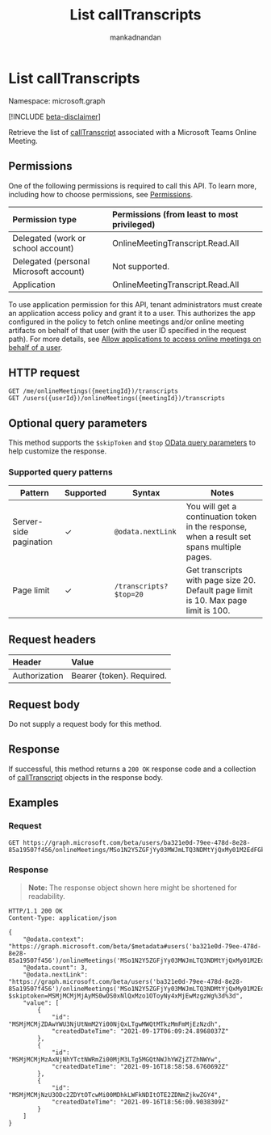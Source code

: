 ﻿---
title: "List callTranscripts"
description: "Retrieve the list of transcripts associated with a Microsoft Teams Online Meeting."
author: "mankadnandan"
ms.localizationpriority: medium
ms.prod: "microsoft-teams"
doc_type: apiPageType
---

# List callTranscripts

Namespace: microsoft.graph

[!INCLUDE [beta-disclaimer](../../includes/beta-disclaimer.md)]

Retrieve the list of [callTranscript](../resources/callTranscript.md) associated with a Microsoft Teams Online Meeting.

## Permissions

One of the following permissions is required to call this API. To learn more, including how to choose permissions, see [Permissions](/graph/permissions-reference).

|Permission type      | Permissions (from least to most privileged)              |
|:--------------------|:---------------------------------------------------------|
|Delegated (work or school account) | OnlineMeetingTranscript.Read.All |
|Delegated (personal Microsoft account) | Not supported.    |
|Application | OnlineMeetingTranscript.Read.All |

To use application permission for this API, tenant administrators must create an application access policy and grant it to a user. This authorizes the app configured in the policy to fetch online meetings and/or online meeting artifacts on behalf of that user (with the user ID specified in the request path). For more details, see [Allow applications to access online meetings on behalf of a user](/graph/cloud-communication-online-meeting-application-access-policy).

## HTTP request

<!-- { "blockType": "ignored" } -->
```http
GET /me/onlineMeetings({meetingId})/transcripts
GET /users({userId})/onlineMeetings({meetingId})/transcripts
```

## Optional query parameters

This method supports the `$skipToken` and `$top` [OData query parameters](/graph/query-parameters) to help customize the response.

### Supported query patterns

| Pattern                | Supported | Syntax                                 | Notes |
| ---------------------- | ------- | -------------------------------------- | ----- |
| Server-side pagination |     ✓     | `@odata.nextLink`                      | You will get a continuation token in the response, when a result set spans multiple pages. |
| Page limit             |     ✓     | `/transcripts?$top=20` | Get transcripts with page size 20. Default page limit is 10. Max page limit is 100. |

## Request headers

| Header       | Value |
|:---------------|:--------|
| Authorization  | Bearer {token}. Required.  |

## Request body

Do not supply a request body for this method.

## Response

If successful, this method returns a `200 OK` response code and a collection of [callTranscript](../resources/callTranscript.md) objects in the response body.

## Examples

### Request
<!-- {
  "blockType": "request",
  "name": "list_callTranscripts"
}
-->
``` http
GET https://graph.microsoft.com/beta/users/ba321e0d-79ee-478d-8e28-85a19507f456/onlineMeetings/MSo1N2Y5ZGFjYy03MWJmLTQ3NDMtYjQxMy01M2EdFGkdRWHJlQ/transcripts
```

### Response
>**Note:** The response object shown here might be shortened for readability.
<!-- {
  "blockType": "response",
  "truncated": true,
  "@odata.type": "Collection(microsoft.graph.callTranscript)"
}
-->
``` http
HTTP/1.1 200 OK
Content-Type: application/json

{
    "@odata.context": "https://graph.microsoft.com/beta/$metadata#users('ba321e0d-79ee-478d-8e28-85a19507f456')/onlineMeetings('MSo1N2Y5ZGFjYy03MWJmLTQ3NDMtYjQxMy01M2EdFGkdRWHJlQ')/transcripts",
    "@odata.count": 3,
    "@odata.nextLink": "https://graph.microsoft.com/beta/users('ba321e0d-79ee-478d-8e28-85a19507f456')/onlineMeetings('MSo1N2Y5ZGFjYy03MWJmLTQ3NDMtYjQxMy01M2EdFGkdRWHJlQ')/transcripts?$skiptoken=MSMjMCMjMjAyMS0wOS0xNlQxMzo1OToyNy4xMjEwMzgzWg%3d%3d",
    "value": [
        {
            "id": "MSMjMCMjZDAwYWU3NjUtNmM2Yi00NjQxLTgwMWQtMTkzMmFmMjEzNzdh",
            "createdDateTime": "2021-09-17T06:09:24.8968037Z"
        },
        {
            "id": "MSMjMCMjMzAxNjNhYTctNWRmZi00MjM3LTg5MGQtNWJhYWZjZTZhNWYw",
            "createdDateTime": "2021-09-16T18:58:58.6760692Z"
        },
        {
            "id": "MSMjMCMjNzU3ODc2ZDYtOTcwMi00MDhkLWFkNDItOTE2ZDNmZjkwZGY4",
            "createdDateTime": "2021-09-16T18:56:00.9038309Z"
        }        
    ]
}
```